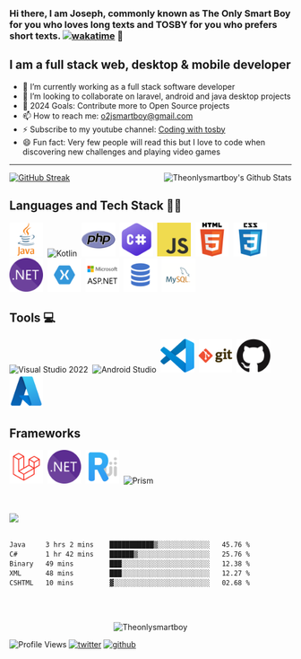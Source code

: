 ### Hi there, I am Joseph, commonly known as The Only Smart Boy for you who loves long texts and TOSBY for you who prefers short texts. [![wakatime](https://wakatime.com/badge/user/90d74486-ec81-4c11-9379-397421327e7e.svg)](https://wakatime.com/@90d74486-ec81-4c11-9379-397421327e7e) 👋

## I am a full stack web, desktop & mobile developer
- 🔭 I’m currently working as a full stack software developer
- 👯 I’m looking to collaborate on laravel, android and java desktop projects
-  🥅 2024 Goals: Contribute more to Open Source projects
- 📫 How to reach me: o2jsmartboy@gmail.com
- ⚡ Subscribe to my youtube channel: [Coding with tosby](https://www.youtube.com/channel/UCFgi-pD18iRLBzYB--dadRg)
- 😄 Fun fact: Very few people will read this but I love to code when discovering new challenges and playing video games
---
[![GitHub Streak](https://streak-stats.herokuapp.com/?user=Theonlysmartboy)](https://git.io/streak-stats)
<img align="right" alt="Theonlysmartboy's Github Stats" src="https://github-readme-stats.vercel.app/api?username=Theonlysmartboy&show_icons=true&hide_border=true&count_private=true&theme=dracula" />

## **Languages and Tech Stack** 👨‍💻️
<img alt="Java" width="60" src="https://raw.githubusercontent.com/github/explore/80688e429a7d4ef2fca1e82350fe8e3517d3494d/topics/java/java.png"/>&nbsp;
<img alt="Kotlin" width="60" src="https://th.bing.com/th/id/OIP.Ow4SxDlUw-GbwAzROkOrtAHaE8?rs=1&pid=ImgDetMain"/>&nbsp;
<img alt="PHP" width="60" src="https://raw.githubusercontent.com/github/explore/80688e429a7d4ef2fca1e82350fe8e3517d3494d/topics/php/php.png"/>&nbsp;
<img alt="JavaScript" width="60" src="https://raw.githubusercontent.com/github/explore/80688e429a7d4ef2fca1e82350fe8e3517d3494d/topics/csharp/csharp.png"/>&nbsp;
<img alt="C#" width="60" src="https://raw.githubusercontent.com/github/explore/80688e429a7d4ef2fca1e82350fe8e3517d3494d/topics/javascript/javascript.png"/>&nbsp;
<img alt="HTML5" width="60" src="https://raw.githubusercontent.com/github/explore/80688e429a7d4ef2fca1e82350fe8e3517d3494d/topics/html/html.png" />&nbsp;
<img alt="CSS3" width="60" src="https://raw.githubusercontent.com/github/explore/80688e429a7d4ef2fca1e82350fe8e3517d3494d/topics/css/css.png" />&nbsp;
<img alt=".NET" width="60" src="https://raw.githubusercontent.com/github/explore/93d8a67084f94b2a444e510199a6e7622e5b09a3/topics/dotnet/dotnet.png" />&nbsp;
<img alt="Xamarin" width="60" src="https://raw.githubusercontent.com/github/explore/80688e429a7d4ef2fca1e82350fe8e3517d3494d/topics/xamarin/xamarin.png" />&nbsp;
<img alt="ASPNET" width="60" src="https://raw.githubusercontent.com/github/explore/80688e429a7d4ef2fca1e82350fe8e3517d3494d/topics/aspnet/aspnet.png" />&nbsp;
<img alt="SQL" width="60" src="https://raw.githubusercontent.com/github/explore/80688e429a7d4ef2fca1e82350fe8e3517d3494d/topics/sql/sql.png" />&nbsp;
<img alt="MySQL" width="60" src="https://raw.githubusercontent.com/github/explore/80688e429a7d4ef2fca1e82350fe8e3517d3494d/topics/mysql/mysql.png" />&nbsp;

## **Tools** 💻️
<img alt="Visual Studio 2022" width="60" src="https://www.kindpng.com/picc/m/13-130970_visual-studio-2022-icon-hd-png-download.png" />&nbsp;
<img alt="Android Studio" width="60" src="https://3.bp.blogspot.com/-RH0O7wYQXUc/VozSayGFPlI/AAAAAAAALjc/nhg8bQ_PQR8/s1600/Android_Studio_icon.svg.png" />&nbsp;
<img alt="Visual Studio Code" width="60" src="https://raw.githubusercontent.com/github/explore/80688e429a7d4ef2fca1e82350fe8e3517d3494d/topics/visual-studio-code/visual-studio-code.png" />&nbsp;
<img alt="Git" width="60" src="https://raw.githubusercontent.com/github/explore/80688e429a7d4ef2fca1e82350fe8e3517d3494d/topics/git/git.png" />&nbsp;
<img alt="GitHub" width="60" src="https://raw.githubusercontent.com/github/explore/78df643247d429f6cc873026c0622819ad797942/topics/github/github.png" />&nbsp;
<img alt="Azure" width="60" src="https://raw.githubusercontent.com/github/explore/80688e429a7d4ef2fca1e82350fe8e3517d3494d/topics/azure/azure.png" />&nbsp;

## **Frameworks**
<img alt="Laravel" width="60" src="https://raw.githubusercontent.com/github/explore/80688e429a7d4ef2fca1e82350fe8e3517d3494d/topics/laravel/laravel.png"/>&nbsp;
<img alt=".NET" width="60" src="https://raw.githubusercontent.com/github/explore/93d8a67084f94b2a444e510199a6e7622e5b09a3/topics/dotnet/dotnet.png" />&nbsp;
<img alt="ReactiveUI" width="60" src="https://raw.githubusercontent.com/github/explore/80688e429a7d4ef2fca1e82350fe8e3517d3494d/topics/reactiveui/reactiveui.png"/>&nbsp;
<img alt="Prism" width="60" src="https://avatars1.githubusercontent.com/u/10503161?s=200&v=4"/>&nbsp;

<br />
<br />

<img align="center" src="https://github-readme-stats.vercel.app/api/top-langs/?username=Theonlysmartboy&layout=compact&langs_count=16&theme=dracula"/>
<br />
<br />

<!--START_SECTION:waka-->

```txt
Java     3 hrs 2 mins    ███████████▒░░░░░░░░░░░░░   45.76 %
C#       1 hr 42 mins    ██████▒░░░░░░░░░░░░░░░░░░   25.76 %
Binary   49 mins         ███░░░░░░░░░░░░░░░░░░░░░░   12.38 %
XML      48 mins         ███░░░░░░░░░░░░░░░░░░░░░░   12.27 %
CSHTML   10 mins         ▓░░░░░░░░░░░░░░░░░░░░░░░░   02.68 %
```

<!--END_SECTION:waka-->

</br>
</br>

<p align="center"> <img src="https://komarev.com/ghpvc/?username=Theonlysmartboy" alt="Theonlysmartboy" /> </p>

![Profile Views](https://komarev.com/ghpvc/?username=Theonlysmartboy&label=Profile%20views&color=0e75b6&style=flat)
[![twitter](https://img.shields.io/twitter/follow/TheonlySmartBoy?label=followers&logo=twitter&color=%23007ec6&style=plastic)](https://twitter.com/TheonlySmartBoy)
[![github](https://img.shields.io/github/followers/Theonlysmartboy?logo=github&style=plastic)](https://github.com/Theonlysmartboy?tab=followers)
